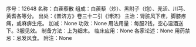 序号：12648
名称：白蒺藜散
组成：白蒺藜（炒）、黑附子（炮）、羌活、川芎、黄耆各等分。
出处：《普济方》卷三十二引《博济》
主治：肾脏风下疰，脚膝疼痛，或麻痹生疮。
加减：None
功效：None
用法用量：每服2钱，空心温酒送下。3服见效。
制备方法：上为细末。
临床应用：None
各家论述：None
用药禁忌：忌发风食。
附注：None
